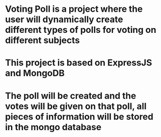 # Voting Poll is a project where the user will dynamically create different types of polls for voting on different subjects
# This project is based on ExpressJS and MongoDB
# The poll will be created and the votes will be given on that poll, all pieces of information will be stored in the mongo database
